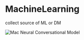 # MachineLearning
collect source of ML or DM

![Mac Neural Conversational Model](https://ask.julyedu.com/question/7410) 
